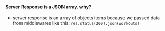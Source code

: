 #### Server Response is a JSON array. why?
- server response is an array of objects items because we passed data from middlewares like this: `res.status(200).json(workouts)`